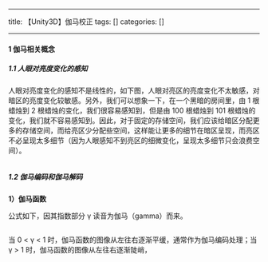 
--- 
title:  【Unity3D】伽马校正 
tags: []
categories: [] 

---
#### 1 伽马相关概念

##### 1.1 人眼对亮度变化的感知

人眼对亮度变化的感知不是线性的，如下图，人眼对亮区的亮度变化不太敏感，对暗区的亮度变化较敏感。另外，我们可以想象一下，在一个黑暗的房间里，由 1 根蜡烛到 2 根蜡烛的变化，我们很容易感知到，但是由 100 根蜡烛到 101 根蜡烛的变化，我们就不容易感知到。因此，对于固定的存储空间，我们应该给暗区分配更多的存储空间，而给亮区少分配些空间，这样能让更多的细节在暗区呈现，而亮区不必呈现太多细节（因为人眼感知不到亮区的细微变化，呈现太多细节只会浪费空间）。

<img src="https://img-blog.csdnimg.cn/771f32b4156b4d988249d7fb10ec15b9.png" alt="">

##### 1.2 伽马编码和伽马解码

**1）伽马函数**

公式如下，因其指数部分 γ 读音为伽马（gamma）而来。

<img src="https://img-blog.csdnimg.cn/87fdfe02cc6f476baa60db049e71df5e.png" alt="">

当 0 &lt; γ &lt; 1 时，伽马函数的图像从左往右逐渐平缓，通常作为伽马编码处理；当 γ &gt; 1 时，伽马函数的图像从左往右逐渐陡峭，
